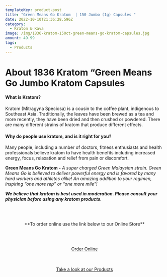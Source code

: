```yaml
---
templateKey: product-post
title: "Green Means Go Kratom  | 150 Jumbo (1g) Capsules "
date: 2022-10-10T21:36:28.596Z
category:
  - Kratom & Kava
image: /img/1836-kratom-150ct-green-means-go-kratom-capsules.jpg
amount: 49.99
tags:
  - Products
---
```

# **About 1836 Kratom “Green Means Go Jumbo Kratom Capsules**

#### **What is Kratom?**

Kratom (Mitragyna Speciosa) is a cousin to the coffee plant, indigenous to Southeast Asia. Traditionally, the leaves have been brewed as a tea and more recently, they have been dried and then crushed or powdered. There are many different strains of kratom that produce different effects.

#### **Why do people use kratom, and is it right for you?**

Many people, including a number of doctors, fitness enthusiasts and health professionals believe kratom to have health benefits including increased energy, focus, relaxation and relief from pain or discomfort.

**Green Means Go Kratom -** *A super charged Green Malaysian strain. Green Means Go is believed to deliver powerful energy and is favored by many hard workers and athletes alike! An amazing addition to your regimen, inspiring “one more rep” or “one more mile”!*

***We believe that kratom is best used in moderation. Please consult your physician before using any kratom products.***

<br><br>

<Center>

\*\*To order online use the link below to our Online Store\*\*

<br><br>

<Center><a class="link-view-more-products" target="_blank" href="https://capitalcbd.shop/product/1836-kratom-green-means-150-jumbo-capsules/">Order Online</a></

<br><br><br>

<Center><a class="link-view-more-products" target="_blank" href="https://capitalamericanshaman.com/products">Take a look at our Products</a></Center>

<br><br>